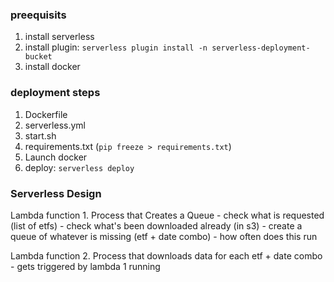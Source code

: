 
### preequisits
1. install serverless
2. install plugin: `serverless plugin install -n serverless-deployment-bucket`
3. install docker

### deployment steps
1. Dockerfile
2. serverless.yml
3. start.sh
4. requirements.txt (`pip freeze > requirements.txt`)
5. Launch docker
6. deploy: `serverless deploy`

### Serverless Design
Lambda function 1. Process that Creates a Queue
    - check what is requested (list of etfs)
    - check what's been downloaded already (in s3)
    - create a queue of whatever is missing (etf + date combo)
    - how often does this run
    
Lambda function 2. Process that downloads data for each etf + date combo
    - gets triggered by lambda 1 running